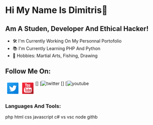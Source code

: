 # Hi My Name Is Dimitris👋

## Am A Studen, Developer And Ethical Hacker!
- 🛠 I'm Currently Working On My Personnal Portofolio
- 📚 I'm Currently Learning PHP And Python
- 🏅 Hobbies: Martial Arts, Fishing, Drawing

## Follow Me On:

[<img align="left" alt="Twitter"  width="48px" height="48px" src="./img/tw.png"/>] [![twitter]
[<img align="left" alt="YouTube"  width="48px" height="48px" src="./img/yt.png"/>] [![youtube]

<br/>

### Languages And Tools:
php
html
css
javascript
c#
vs
vsc
node
githb

[twitter]: https://twitter.com/DimitrisEbrahim
[youtube]: https://www.youtube.com/channel/UCJQ_4gnMa7A49orDybZl7hA
